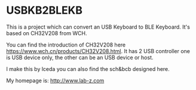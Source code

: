 # USBKB2BLEKB

This is a project which can convert an USB Keyboard to BLE Keyboard. It's based on CH32V208 from WCH.

You can find the introduction of CH32V208 here https://www.wch.cn/products/CH32V208.html. It has 2 USB controller one is USB device only, the other can be an USB device or host.

I make this by lceda you can also find the sch&bcb designed here.

My homepage is: http://www.lab-z.com
